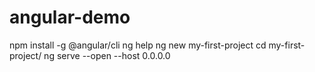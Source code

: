 # angular-demo
npm install -g @angular/cli
ng help
ng new my-first-project
cd my-first-project/
ng serve --open --host 0.0.0.0
